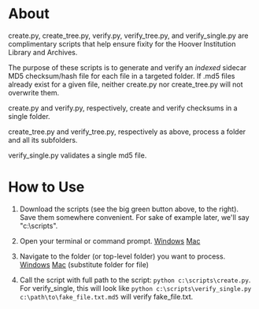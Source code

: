 # About

create.py, create_tree.py, verify.py, verify_tree.py, and verify_single.py are complimentary scripts that help ensure fixity for the Hoover Institution Library and Archives.

The purpose of these scripts is to generate and verify an *indexed* sidecar MD5 checksum/hash file for each file in a targeted folder. If .md5 files already exist for a given file, neither create.py nor create_tree.py will not overwrite them.

create.py and verify.py, respectively, create and verify checksums in a single folder.

create_tree.py and verify_tree.py, respectively as above, process a folder and all its subfolders.

verify_single.py validates a single md5 file.

# How to Use

1. Download the scripts (see the big green button above, to the right). Save them somewhere convenient. For sake of example later, we'll say "c:\\scripts".

1. Open your terminal or command prompt. [Windows](https://www.youtube.com/watch?v=VyiGZW0fTxk) [Mac](https://www.youtube.com/watch?v=zw7Nd67_aFw)

2. Navigate to the folder (or top-level folder) you want to process. [Windows](https://www.youtube.com/watch?v=bmGy8Q9eZV8) [Mac](https://www.youtube.com/watch?v=mgazHxDtiu8) (substitute folder for file)

3. Call the script with full path to the script: `python c:\scripts\create.py`. For verify_single, this will look like `python c:\scripts\verify_single.py c:\path\to\fake_file.txt.md5` will verify fake_file.txt.
